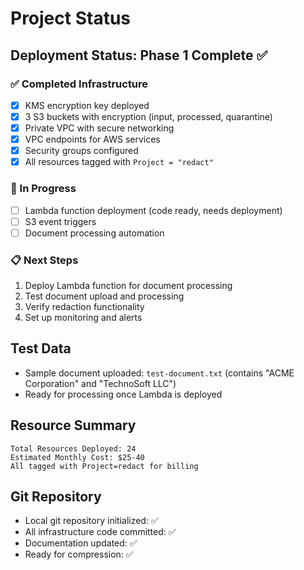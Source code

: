 # Project Status

## Deployment Status: Phase 1 Complete ✅

### ✅ Completed Infrastructure
- [x] KMS encryption key deployed
- [x] 3 S3 buckets with encryption (input, processed, quarantine)
- [x] Private VPC with secure networking
- [x] VPC endpoints for AWS services
- [x] Security groups configured
- [x] All resources tagged with `Project = "redact"`

### 🔄 In Progress
- [ ] Lambda function deployment (code ready, needs deployment)
- [ ] S3 event triggers
- [ ] Document processing automation

### 📋 Next Steps
1. Deploy Lambda function for document processing
2. Test document upload and processing
3. Verify redaction functionality
4. Set up monitoring and alerts

## Test Data
- Sample document uploaded: `test-document.txt` (contains "ACME Corporation" and "TechnoSoft LLC")
- Ready for processing once Lambda is deployed

## Resource Summary
```
Total Resources Deployed: 24
Estimated Monthly Cost: $25-40
All tagged with Project=redact for billing
```

## Git Repository
- Local git repository initialized: ✅
- All infrastructure code committed: ✅
- Documentation updated: ✅
- Ready for compression: ✅